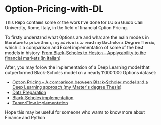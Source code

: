 # Option-Pricing-with-DL

This Repo contains some of the work I've done for LUISS Guido Carli University, Rome, Italy, in the field of financial Option Pricing.

To firstly understand what Options are and what are the main models in literature to price them, my advice is to read my Bachelor's Degree Thesis, which is a comparison and Excel implementation of some of the best models in history: [From Black-Scholes to Heston - Applycability to the financial markets (in italian)](https://github.com/Giampot/Option-Pricing-with-DL/blob/master/LF1705540.pdf)

After, you may follow the implementation of a Deep Learning model that outperformed Black-Scholes model on a nearly 1'000'000 Options dataset:
- [Option Pricing - A comparison between Black-Scholes model and a Deep Learning approach (my Master's degree Thesis)](https://github.com/Giampot/Option-Pricing-with-DL/blob/master/Final%20thesis%20-%20Tumminello%20696521.pdf)
- [Data Preparation](https://github.com/Giampot/Option-Pricing-with-DL/blob/master/Data%20preparation.ipynb)
- [Black-Scholes implementation](https://github.com/Giampot/Option-Pricing-with-DL/blob/master/Black-Scholes%20implementation.ipynb)
- [TensorFlow implementation](https://github.com/Giampot/Option-Pricing-with-DL/blob/master/TF%20implementation.ipynb)

Hope this may be useful for someone who wants to know more about Finance and Python
